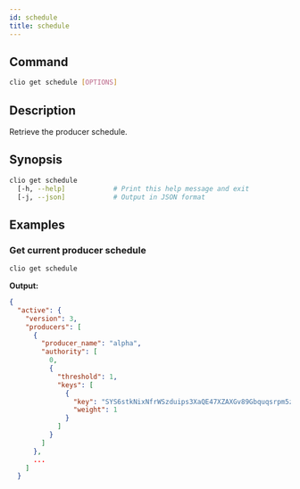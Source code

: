 ```yaml
---
id: schedule
title: schedule
---
```


## Command

```sh
clio get schedule [OPTIONS]
```

## Description

Retrieve the producer schedule.

## Synopsis

```sh
clio get schedule
  [-h, --help]            # Print this help message and exit
  [-j, --json]            # Output in JSON format
```

## Examples

### Get current producer schedule

```sh
clio get schedule
```

**Output:**

```json
{
  "active": {
    "version": 3,
    "producers": [
      {
        "producer_name": "alpha",
        "authority": [
          0,
          {
            "threshold": 1,
            "keys": [
              {
                "key": "SYS6stkNixNfrWSzduips3XaQE47XZAXGv89Gbquqsrpm5zP6ExVB",
                "weight": 1
              }
            ]
          }
        ]
      },
      ...
    ]
  }
```
